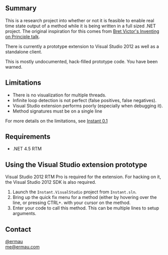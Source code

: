 ## Summary

This is a research project into whether or not it is feasible to enable
real time state output of a method while it is being written in a full
sized .NET project. The original inspiration for this comes from
[Bret Victor's Inventing on Principle talk](http://vimeo.com/36579366).

There is currently a prototype extension to Visual Studio 2012 as well as a
standalone client.

This is mostly undocumented, hack-filled prototype code. You have been warned.

## Limitations

- There is no visualization for multiple threads.
- Infinite loop detection is not perfect (false positives, false negatives).
- Visual Studio extension performs poorly (especially when debugging it).
- Method signatures must be on a single line

For more details on the limitations, see [Instant 0.1](http://ermau.com/instant-0-1/)

## Requirements
-	.NET 4.5 RTM

## Using the Visual Studio extension prototype

Visual Studio 2012 RTM Pro is required for the extension. For hacking on it,
the Visual Studio 2012 SDK is also required.

1.	Launch the `Instant.VisualStudio` project from `Instant.sln`.
1.	Bring up the quick fix menu for a method (either by hovering over the line, or
	pressing CTRL+. with your cursor on the method.
1.	Enter your code to call this method. This can be multiple lines to setup arguments.

Contact
-------
[@ermau](http://twitter.com/ermau)  
[me@ermau.com](mailto://me@ermau.com)

